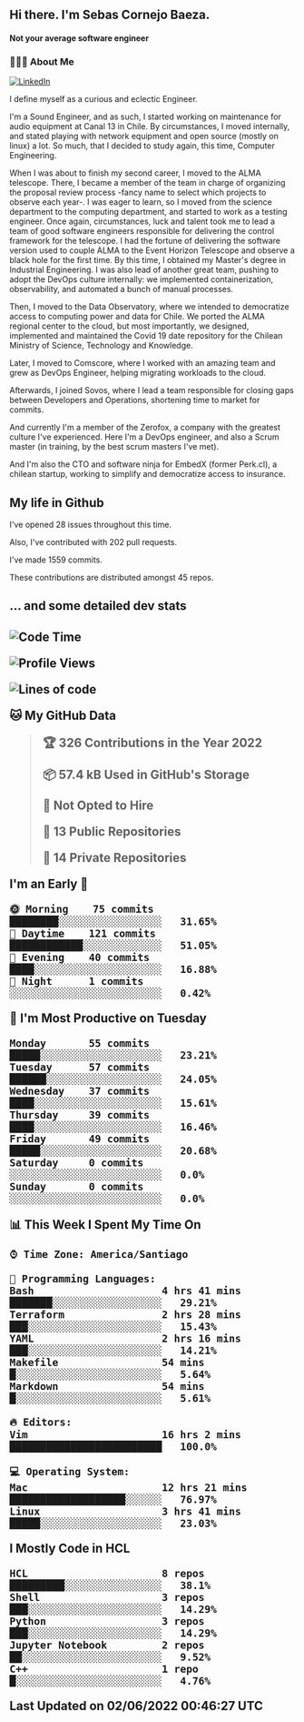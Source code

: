 <h2> Hi there.  I'm Sebas Cornejo Baeza.</h2>
<h4> Not your average software engineer</h4>
<h3> 👨🏻‍💻 About Me </h3>
<a href="http://linkedin.com/in/sebastian-cornejo-baeza/"><img alt="LinkedIn" src="https://img.shields.io/badge/Sebas%20Cornejo%20-informational?style=appveyor&logo=linkedin"></a>


I define myself as a curious and eclectic Engineer.

I'm a Sound Engineer, and as such, I started working on maintenance for audio equipment at Canal 13 in Chile.
By circumstances, I moved internally, and stated playing with network equipment and open source (mostly on linux) 
a lot. So much, that I decided to study again, this time, Computer Engineering.

When I was about to finish my second career, I moved to the ALMA telescope. There, I became a member of the team
in charge of organizing the proposal review process -fancy name to select which projects to observe each year-. 
I was eager to learn, so I moved from the science department to the computing department, and started to work as 
a testing engineer. Once again, circumstances, luck and talent took me to lead a team of good software engineers 
responsible for delivering the control framework for the telescope. I had the fortune of delivering the software
version used to couple ALMA to the Event Horizon Telescope and observe a black hole for the first time.
By this time, I obtained my Master's degree in Industrial Engineering.
I was also lead of another great team, pushing to adopt the DevOps culture internally: we implemented containerization, observability, and automated a bunch of manual processes.

Then, I moved to the Data Observatory, where we intended to democratize access to computing power
and data for Chile. We ported the ALMA regional center to the cloud, but most importantly, we designed, implemented
and maintained the Covid 19 date repository for the Chilean Ministry of Science, Technology and Knowledge.

Later, I moved to Comscore, where I worked with an amazing team and grew as DevOps Engineer, helping migrating workloads to the cloud.

Afterwards, I joined Sovos, where I lead a team responsible for closing gaps between Developers and Operations, shortening time to market for commits.

And currently I'm a member of the Zerofox, a company with the greatest culture I've experienced. Here I'm a DevOps
engineer, and also a Scrum master (in training, by the best scrum masters I've met).
 
And I'm also the CTO and software ninja for EmbedX (former Perk.cl), a chilean startup, working to simplify and democratize access to insurance.

<h2> My life in Github </h2>

I've opened 28 issues throughout this time.

Also, I've contributed with 202 pull requests.

I've made 1559 commits.

These contributions are distributed amongst 45 repos.

<h2>... and some detailed dev stats<h2>

<!--START_SECTION:waka-->
![Code Time](http://img.shields.io/badge/Code%20Time-38%20hrs%203%20mins-blue)

![Profile Views](http://img.shields.io/badge/Profile%20Views-15-blue)

![Lines of code](https://img.shields.io/badge/From%20Hello%20World%20I%27ve%20Written-603%20Thousand%20lines%20of%20code-blue)

**🐱 My GitHub Data** 

> 🏆 326 Contributions in the Year 2022
 > 
> 📦 57.4 kB Used in GitHub's Storage 
 > 
> 🚫 Not Opted to Hire
 > 
> 📜 13 Public Repositories 
 > 
> 🔑 14 Private Repositories  
 > 
**I'm an Early 🐤** 

```text
🌞 Morning    75 commits     ████████░░░░░░░░░░░░░░░░░   31.65% 
🌆 Daytime    121 commits    ████████████░░░░░░░░░░░░░   51.05% 
🌃 Evening    40 commits     ████░░░░░░░░░░░░░░░░░░░░░   16.88% 
🌙 Night      1 commits      ░░░░░░░░░░░░░░░░░░░░░░░░░   0.42%

```
📅 **I'm Most Productive on Tuesday** 

```text
Monday       55 commits     █████░░░░░░░░░░░░░░░░░░░░   23.21% 
Tuesday      57 commits     ██████░░░░░░░░░░░░░░░░░░░   24.05% 
Wednesday    37 commits     ████░░░░░░░░░░░░░░░░░░░░░   15.61% 
Thursday     39 commits     ████░░░░░░░░░░░░░░░░░░░░░   16.46% 
Friday       49 commits     █████░░░░░░░░░░░░░░░░░░░░   20.68% 
Saturday     0 commits      ░░░░░░░░░░░░░░░░░░░░░░░░░   0.0% 
Sunday       0 commits      ░░░░░░░░░░░░░░░░░░░░░░░░░   0.0%

```


📊 **This Week I Spent My Time On** 

```text
⌚︎ Time Zone: America/Santiago

💬 Programming Languages: 
Bash                     4 hrs 41 mins       ███████░░░░░░░░░░░░░░░░░░   29.21% 
Terraform                2 hrs 28 mins       ███░░░░░░░░░░░░░░░░░░░░░░   15.43% 
YAML                     2 hrs 16 mins       ███░░░░░░░░░░░░░░░░░░░░░░   14.21% 
Makefile                 54 mins             █░░░░░░░░░░░░░░░░░░░░░░░░   5.64% 
Markdown                 54 mins             █░░░░░░░░░░░░░░░░░░░░░░░░   5.61%

🔥 Editors: 
Vim                      16 hrs 2 mins       █████████████████████████   100.0%

💻 Operating System: 
Mac                      12 hrs 21 mins      ███████████████████░░░░░░   76.97% 
Linux                    3 hrs 41 mins       █████░░░░░░░░░░░░░░░░░░░░   23.03%

```

**I Mostly Code in HCL** 

```text
HCL                      8 repos             █████████░░░░░░░░░░░░░░░░   38.1% 
Shell                    3 repos             ███░░░░░░░░░░░░░░░░░░░░░░   14.29% 
Python                   3 repos             ███░░░░░░░░░░░░░░░░░░░░░░   14.29% 
Jupyter Notebook         2 repos             ██░░░░░░░░░░░░░░░░░░░░░░░   9.52% 
C++                      1 repo              █░░░░░░░░░░░░░░░░░░░░░░░░   4.76%

```



 Last Updated on 02/06/2022 00:46:27 UTC
<!--END_SECTION:waka-->
